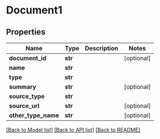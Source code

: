 # Document1

## Properties
Name | Type | Description | Notes
------------ | ------------- | ------------- | -------------
**document_id** | **str** |  | [optional] 
**name** | **str** |  | 
**type** | **str** |  | 
**summary** | **str** |  | [optional] 
**source_type** | **str** |  | 
**source_url** | **str** |  | [optional] 
**other_type_name** | **str** |  | [optional] 

[[Back to Model list]](../README.md#documentation-for-models) [[Back to API list]](../README.md#documentation-for-api-endpoints) [[Back to README]](../README.md)


